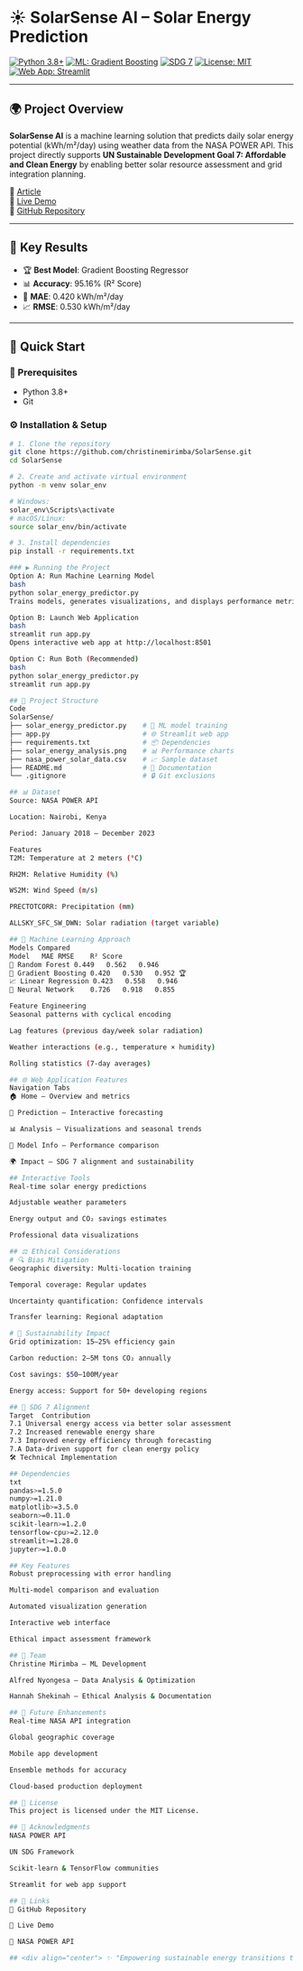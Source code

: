 # ☀️ SolarSense AI – Solar Energy Prediction

[![Python 3.8+](https://img.shields.io/badge/python-3.8%2B-blue)](https://www.python.org/)
[![ML: Gradient Boosting](https://img.shields.io/badge/ML-Gradient%20Boosting-orange)](#)
[![SDG 7](https://img.shields.io/badge/SDG-7-green)](https://sdgs.un.org/goals/goal7)
[![License: MIT](https://img.shields.io/badge/license-MIT-lightgrey)](LICENSE)
[![Web App: Streamlit](https://img.shields.io/badge/Web%20App-Streamlit-ff69b4)](https://solarenergyapp.streamlit.app/)

---

## 🌍 Project Overview

**SolarSense AI** is a machine learning solution that predicts daily solar energy potential (kWh/m²/day) using weather data from the NASA POWER API. This project directly supports **UN Sustainable Development Goal 7: Affordable and Clean Energy** by enabling better solar resource assessment and grid integration planning.

🔗 [Article](https://solarsense-ai-cmd5bvy.gamma.site/)  
🔗 [Live Demo](https://solar-energy-predict.streamlit.app/)  
🔗 [GitHub Repository](https://github.com/christinemirimba/SolarSense)

---

## 🎯 Key Results

- 🏆 **Best Model**: Gradient Boosting Regressor  
- 📊 **Accuracy**: 95.16% (R² Score)  
- 🎯 **MAE**: 0.420 kWh/m²/day  
- 📈 **RMSE**: 0.530 kWh/m²/day  

---

## 🚀 Quick Start

### 🔧 Prerequisites
- Python 3.8+
- Git

### ⚙️ Installation & Setup
```bash
# 1. Clone the repository
git clone https://github.com/christinemirimba/SolarSense.git
cd SolarSense

# 2. Create and activate virtual environment
python -m venv solar_env

# Windows:
solar_env\Scripts\activate
# macOS/Linux:
source solar_env/bin/activate

# 3. Install dependencies
pip install -r requirements.txt

### ▶️ Running the Project
Option A: Run Machine Learning Model
bash
python solar_energy_predictor.py
Trains models, generates visualizations, and displays performance metrics.

Option B: Launch Web Application
bash
streamlit run app.py
Opens interactive web app at http://localhost:8501

Option C: Run Both (Recommended)
bash
python solar_energy_predictor.py
streamlit run app.py

## 📁 Project Structure
Code
SolarSense/
├── solar_energy_predictor.py    # 🤖 ML model training
├── app.py                       # 🌐 Streamlit web app
├── requirements.txt             # 📦 Dependencies
├── solar_energy_analysis.png    # 📊 Performance charts
├── nasa_power_solar_data.csv    # 📈 Sample dataset
├── README.md                    # 📖 Documentation
└── .gitignore                   # 🔒 Git exclusions

## 📊 Dataset
Source: NASA POWER API

Location: Nairobi, Kenya

Period: January 2018 – December 2023

Features
T2M: Temperature at 2 meters (°C)

RH2M: Relative Humidity (%)

WS2M: Wind Speed (m/s)

PRECTOTCORR: Precipitation (mm)

ALLSKY_SFC_SW_DWN: Solar radiation (target variable)

## 🔬 Machine Learning Approach
Models Compared
Model	MAE	RMSE	R² Score
🌳 Random Forest	0.449	0.562	0.946
🚀 Gradient Boosting	0.420	0.530	0.952 🏆
📈 Linear Regression	0.423	0.558	0.946
🧠 Neural Network	0.726	0.918	0.855

Feature Engineering
Seasonal patterns with cyclical encoding

Lag features (previous day/week solar radiation)

Weather interactions (e.g., temperature × humidity)

Rolling statistics (7-day averages)

## 🌐 Web Application Features
Navigation Tabs
🏠 Home – Overview and metrics

🔮 Prediction – Interactive forecasting

📊 Analysis – Visualizations and seasonal trends

🤖 Model Info – Performance comparison

🌍 Impact – SDG 7 alignment and sustainability

## Interactive Tools
Real-time solar energy predictions

Adjustable weather parameters

Energy output and CO₂ savings estimates

Professional data visualizations

## ⚖️ Ethical Considerations
# 🔍 Bias Mitigation
Geographic diversity: Multi-location training

Temporal coverage: Regular updates

Uncertainty quantification: Confidence intervals

Transfer learning: Regional adaptation

# 💚 Sustainability Impact
Grid optimization: 15–25% efficiency gain

Carbon reduction: 2–5M tons CO₂ annually

Cost savings: $50–100M/year

Energy access: Support for 50+ developing regions

## 🎯 SDG 7 Alignment
Target	Contribution
7.1	Universal energy access via better solar assessment
7.2	Increased renewable energy share
7.3	Improved energy efficiency through forecasting
7.A	Data-driven support for clean energy policy
🛠 Technical Implementation

## Dependencies
txt
pandas>=1.5.0
numpy>=1.21.0
matplotlib>=3.5.0
seaborn>=0.11.0
scikit-learn>=1.2.0
tensorflow-cpu>=2.12.0
streamlit>=1.28.0
jupyter>=1.0.0

## Key Features
Robust preprocessing with error handling

Multi-model comparison and evaluation

Automated visualization generation

Interactive web interface

Ethical impact assessment framework

## 👥 Team
Christine Mirimba – ML Development

Alfred Nyongesa – Data Analysis & Optimization

Hannah Shekinah – Ethical Analysis & Documentation

## 🌟 Future Enhancements
Real-time NASA API integration

Global geographic coverage

Mobile app development

Ensemble methods for accuracy

Cloud-based production deployment

## 📄 License
This project is licensed under the MIT License.

## 🙏 Acknowledgments
NASA POWER API

UN SDG Framework

Scikit-learn & TensorFlow communities

Streamlit for web app support

## 🔗 Links
🔗 GitHub Repository

🔗 Live Demo

🔗 NASA POWER API

## <div align="center"> ✨ "Empowering sustainable energy transitions through machine learning" ☀️ Supporting UN Sustainable Development Goal 7: Affordable and Clean Energy ⭐ Star this repository if you find it helpful! </div>

